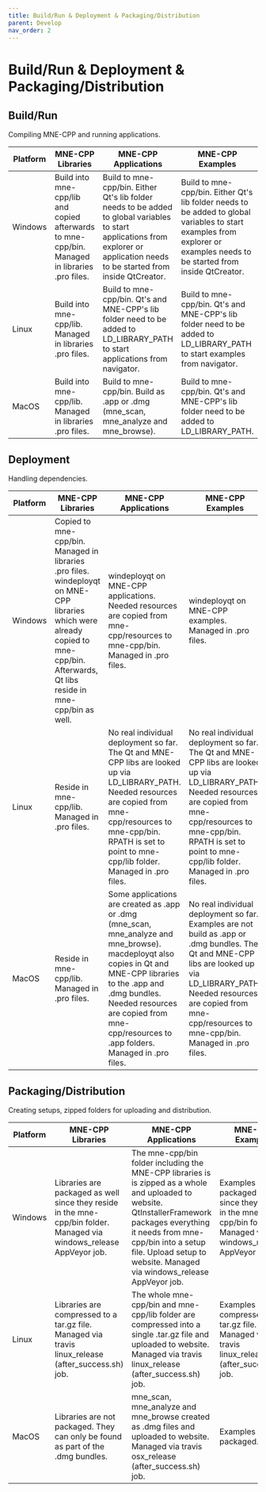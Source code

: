 ```yaml
---
title: Build/Run & Deployment & Packaging/Distribution
parent: Develop
nav_order: 2
---
```

# Build/Run & Deployment & Packaging/Distribution

## Build/Run
Compiling MNE-CPP and running applications.

|Platform                     |MNE-CPP Libraries                       |MNE-CPP Applications                   |MNE-CPP Examples                  |
| --------------------------- | -------------------------------------- | ------------------------------------- | -------------------------------- |
|Windows |Build into mne-cpp/lib and copied afterwards to mne-cpp/bin. Managed in libraries .pro files. | Build to mne-cpp/bin. Either Qt's lib folder needs to be added to global variables to start applications from explorer or application needs to be started from inside QtCreator.|Build to mne-cpp/bin. Either Qt's lib folder needs to be added to global variables to start examples from explorer or examples needs to be started from inside QtCreator. |
|Linux |Build into mne-cpp/lib. Managed in libraries .pro files. |Build to mne-cpp/bin. Qt's and MNE-CPP's lib folder need to be added to LD_LIBRARY_PATH to start applications from navigator. |Build to mne-cpp/bin. Qt's and MNE-CPP's lib folder need to be added to LD_LIBRARY_PATH to start examples from navigator. |
|MacOS |Build into mne-cpp/lib. Managed in libraries .pro files. |Build to mne-cpp/bin. Build as .app or .dmg (mne_scan, mne_analyze and mne_browse). |Build to mne-cpp/bin. Qt's and MNE-CPP's lib folder need to be added to LD_LIBRARY_PATH. |

## Deployment
Handling dependencies.

|Platform                     |MNE-CPP Libraries                       |MNE-CPP Applications                   |MNE-CPP Examples                  |
| --------------------------- | -------------------------------------- | ------------------------------------- | -------------------------------- |
|Windows |Copied to mne-cpp/bin. Managed in libraries .pro files. windeployqt on MNE-CPP libraries which were already copied to mne-cpp/bin. Afterwards, Qt libs reside in mne-cpp/bin as well.  |windeployqt on MNE-CPP applications. Needed resources are copied from mne-cpp/resources to mne-cpp/bin. Managed in .pro files.  |windeployqt on MNE-CPP examples. Managed in .pro files.  |
|Linux |Reside in mne-cpp/lib. Managed in .pro files. |No real individual deployment so far. The Qt and MNE-CPP libs are looked up via LD_LIBRARY_PATH. Needed resources are copied from mne-cpp/resources to mne-cpp/bin. RPATH is set to point to mne-cpp/lib folder. Managed in .pro files.  |No real individual deployment so far. The Qt and MNE-CPP libs are looked up via LD_LIBRARY_PATH. Needed resources are copied from mne-cpp/resources to mne-cpp/bin. RPATH is set to point to mne-cpp/lib folder. Managed in .pro files.  |
|MacOS |Reside in mne-cpp/lib. Managed in .pro files. |Some applications are created as .app or .dmg (mne_scan, mne_analyze and mne_browse). macdeployqt also copies in Qt and MNE-CPP libraries to the .app and .dmg bundles. Needed resources are copied from mne-cpp/resources to .app folders. Managed in .pro files. |No real individual deployment so far. Examples are not build as .app or .dmg bundles. The Qt and MNE-CPP libs are looked up via LD_LIBRARY_PATH. Needed resources are copied from mne-cpp/resources to mne-cpp/bin. Managed in .pro files.  |

## Packaging/Distribution
Creating setups, zipped folders for uploading and distribution.

|Platform                     |MNE-CPP Libraries                       |MNE-CPP Applications                   |MNE-CPP Examples                  |
| --------------------------- | -------------------------------------- | ------------------------------------- | -------------------------------- |
|Windows |Libraries are packaged as well since they reside in the mne-cpp/bin folder. Managed via windows_release AppVeyor job. |The mne-cpp/bin folder including the MNE-CPP libraries is is zipped as a whole and uploaded to website. QtInstallerFramework packages everything it needs from mne-cpp/bin into a setup file. Upload setup to website. Managed via windows_release AppVeyor job. |Examples are packaged as well since they reside in the mne-cpp/bin folder. Managed via windows_release AppVeyor job. |
|Linux |Libraries are compressed to a tar.gz file. Managed via travis linux_release (after_success.sh) job. |The whole mne-cpp/bin and mne-cpp/lib folder are compressed into a single .tar.gz file and uploaded to website. Managed via travis linux_release (after_success.sh) job. |Examples are compressed to a tar.gz file. Managed via travis linux_release (after_success.sh) job. |
|MacOS |Libraries are not packaged. They can only be found as part of the .dmg bundles. |mne_scan, mne_analyze and mne_browse created as .dmg files and uploaded to website. Managed via travis osx_release (after_success.sh) job. |Examples are not packaged. |
